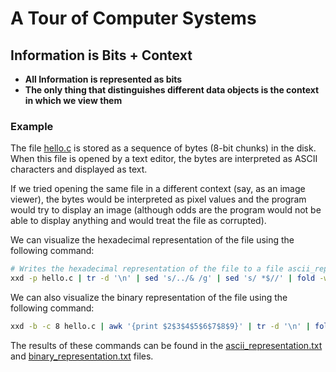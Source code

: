 # A Tour of Computer Systems

## Information is Bits + Context

- **All Information is represented as bits**
- **The only thing that distinguishes different data objects is the context in which we view them**

### Example

The file [hello.c](hello.c) is stored as a sequence of bytes (8-bit chunks) in the disk. When this file is opened by a text editor, the bytes are interpreted as ASCII characters and displayed as text.

If we tried opening the same file in a different context (say, as an image viewer), the bytes would be interpreted as pixel values and the program would try to display an image (although odds are the program would not be able to display anything and would treat the file as corrupted).

We can visualize the hexadecimal representation of the file using the following command:

```bash
# Writes the hexadecimal representation of the file to a file ascii_representation.txt
xxd -p hello.c | tr -d '\n' | sed 's/../& /g' | sed 's/ *$//' | fold -w 24 > ascii_representation.txt
```

We can also visualize the binary representation of the file using the following command:

```bash
xxd -b -c 8 hello.c | awk '{print $2$3$4$5$6$7$8$9}' | tr -d '\n' | fold -w 64 | awk '{gsub(/.{8}/,"& "); print}' > binary_representation.txt
```

The results of these commands can be found in the [ascii_representation.txt](ascii_representation.txt) and [binary_representation.txt](binary_representation.txt) files.
